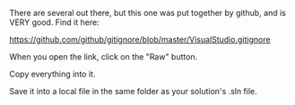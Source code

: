 There are several out there, but this one was put together by github, and is VERY good. Find it here:

https://github.com/github/gitignore/blob/master/VisualStudio.gitignore

When you open the link, click on the "Raw" button.

Copy everything into it.

Save it into a local file in the same folder as your solution's .sln file.
